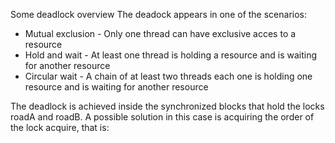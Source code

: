 Some deadlock overview
The deadock appears in one of the scenarios:
<ul>
    <li>Mutual exclusion - Only one thread can have exclusive acces to a resource</li>
    <li>Hold and wait - At least one thread is holding a resource and is waiting for another resource</li>
    <li>Circular wait - A chain of at least two threads each one is holding one resource and is waiting for another resource</li>
 </ul>
The deadlock is achieved inside the synchronized blocks that hold the locks roadA and roadB.
A possible solution in this case is acquiring the order of the lock acquire, that is:

